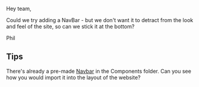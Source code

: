 Hey team,

Could we try adding a NavBar - but we don't want it to detract from the look and feel of the site, so can we stick it at the bottom?

Phil

## Tips

There's already a pre-made [Navbar](../src/components/NavBar.jsx) in the Components folder. Can you see how you would import it into the layout of the website?
